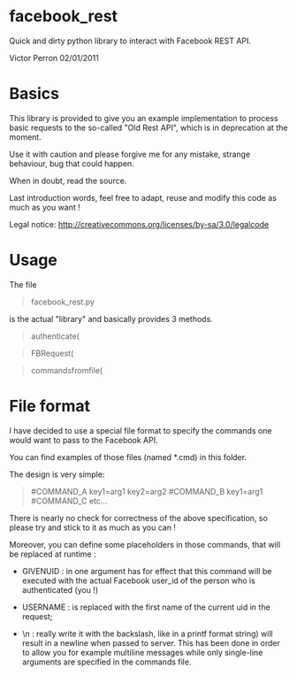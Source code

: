 facebook_rest
=============

Quick and dirty python library to interact with Facebook REST API.

Victor Perron 02/01/2011

# Basics

This library is provided to give you an example implementation to process basic
requests to the so-called "Old Rest API", which is in deprecation at the 
moment.

Use it with caution and please forgive me for any mistake, strange behaviour,
bug that could happen.

When in doubt, read the source.

Last introduction words, feel free to adapt, reuse and modify this code as much
as you want !

Legal notice:
http://creativecommons.org/licenses/by-sa/3.0/legalcode


# Usage

The file

> facebook_rest.py 

is the actual "library" and basically provides 3 methods.

> authenticate(

> FBRequest(

> commandsfromfile(


# File format

I have decided to use a special file format to specify the commands one 
would want to pass to the Facebook API.

You can find examples of those files (named \*.cmd) in this folder.

The design is very simple:

> #COMMAND_A
> key1=arg1
> key2=arg2
> #COMMAND_B
> key1=arg1
> #COMMAND_C
> etc...

There is nearly no check for correctness of the above specification, so please
try and stick to it as much as you can !

Moreover, you can define some placeholders in those commands, that will be 
replaced at runtime :

* GIVENUID : in one argument has for effect that this command will be executed 
    with the actual Facebook user\_id of the person who is authenticated (you !)

* USERNAME : is replaced with the first name of the current uid in the request;

* \n : really write it with the backslash, like in a printf format string) will 
    result in a newline when passed to server.
    This has been done in order to allow you for example multiline messages
    while only single-line arguments are specified in the commands file.
